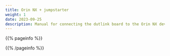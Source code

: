```yaml
---
title: Orin NX + jumpstarter
weight: 1
date: 2023-09-25
description: Manual for connecting the dutlink board to the Orin NX devkit.
---
```


{{% pageinfo %}}

{{% /pageinfo %}}

